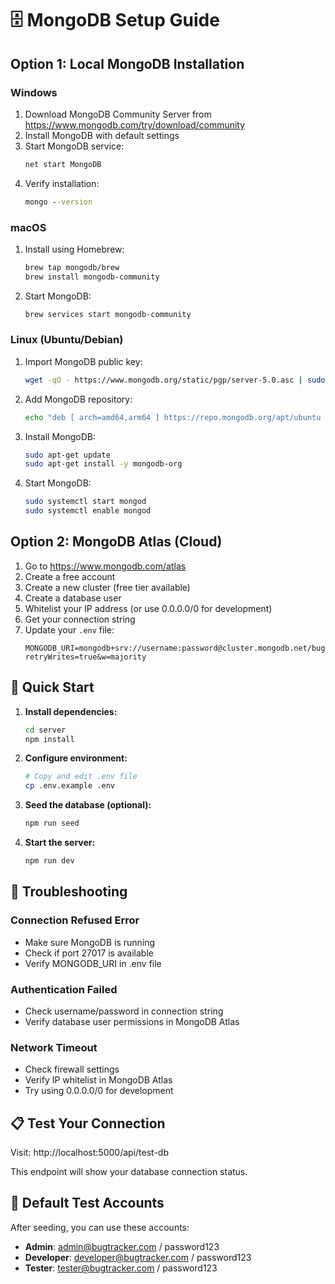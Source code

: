 # 🗄️ MongoDB Setup Guide

## Option 1: Local MongoDB Installation

### Windows
1. Download MongoDB Community Server from https://www.mongodb.com/try/download/community
2. Install MongoDB with default settings
3. Start MongoDB service:
   ```cmd
   net start MongoDB
   ```
4. Verify installation:
   ```cmd
   mongo --version
   ```

### macOS
1. Install using Homebrew:
   ```bash
   brew tap mongodb/brew
   brew install mongodb-community
   ```
2. Start MongoDB:
   ```bash
   brew services start mongodb-community
   ```

### Linux (Ubuntu/Debian)
1. Import MongoDB public key:
   ```bash
   wget -qO - https://www.mongodb.org/static/pgp/server-5.0.asc | sudo apt-key add -
   ```
2. Add MongoDB repository:
   ```bash
   echo "deb [ arch=amd64,arm64 ] https://repo.mongodb.org/apt/ubuntu focal/mongodb-org/5.0 multiverse" | sudo tee /etc/apt/sources.list.d/mongodb-org-5.0.list
   ```
3. Install MongoDB:
   ```bash
   sudo apt-get update
   sudo apt-get install -y mongodb-org
   ```
4. Start MongoDB:
   ```bash
   sudo systemctl start mongod
   sudo systemctl enable mongod
   ```

## Option 2: MongoDB Atlas (Cloud)

1. Go to https://www.mongodb.com/atlas
2. Create a free account
3. Create a new cluster (free tier available)
4. Create a database user
5. Whitelist your IP address (or use 0.0.0.0/0 for development)
6. Get your connection string
7. Update your `.env` file:
   ```env
   MONGODB_URI=mongodb+srv://username:password@cluster.mongodb.net/bugtracker?retryWrites=true&w=majority
   ```

## 🚀 Quick Start

1. **Install dependencies:**
   ```bash
   cd server
   npm install
   ```

2. **Configure environment:**
   ```bash
   # Copy and edit .env file
   cp .env.example .env
   ```

3. **Seed the database (optional):**
   ```bash
   npm run seed
   ```

4. **Start the server:**
   ```bash
   npm run dev
   ```

## 🔧 Troubleshooting

### Connection Refused Error
- Make sure MongoDB is running
- Check if port 27017 is available
- Verify MONGODB_URI in .env file

### Authentication Failed
- Check username/password in connection string
- Verify database user permissions in MongoDB Atlas

### Network Timeout
- Check firewall settings
- Verify IP whitelist in MongoDB Atlas
- Try using 0.0.0.0/0 for development

## 📋 Test Your Connection

Visit: http://localhost:5000/api/test-db

This endpoint will show your database connection status.

## 🔐 Default Test Accounts

After seeding, you can use these accounts:
- **Admin**: admin@bugtracker.com / password123
- **Developer**: developer@bugtracker.com / password123  
- **Tester**: tester@bugtracker.com / password123